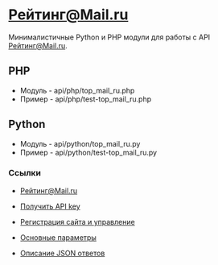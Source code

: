 # Рейтинг@Mail.ru

Минималистичные Python и PHP модули для работы с API [Рейтинг@Mail.ru](https://top.mail.ru).

## PHP
* Модуль - api/php/top_mail_ru.php
* Пример - api/php/test-top_mail_ru.php

## Python
* Модуль - api/python/top_mail_ru.py
* Пример - api/python/test-top_mail_ru.py

### Ссылки

* [Рейтинг@Mail.ru](https://top.mail.ru)

* [Получить API key](https://top.mail.ru/feedback)

* [Регистрация сайта и управление](https://help.mail.ru/top/API/main)

* [Основные параметры](https://help.mail.ru/top/API/params)

* [Описание JSON ответов](https://help.mail.ru/top/API/response)